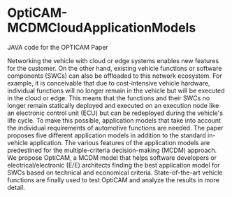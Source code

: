# OptiCAM-MCDMCloudApplicationModels
JAVA code for the OPTICAM Paper

Networking the vehicle with cloud or edge systems enables new features for the customer. On the other hand, existing vehicle functions or software components (SWCs) can also be offloaded to this network ecosystem. For example, it is conceivable that due to cost-intensive vehicle hardware, individual functions will no longer remain in the vehicle but will be executed in the cloud or edge. This means that the functions and their SWCs no longer remain statically deployed and executed on an execution node like an electronic control unit (ECU) but can be redeployed during the vehicle's life cycle. To make this possible, application models that take into account the individual requirements of automotive functions are needed. The paper proposes five different application models in addition to the standard in-vehicle application. The various features of the application models are predestined for the multiple-criteria decision-making (MCDM) approach. We propose OptiCAM, a MCDM model that helps software developers or electrical/electronic (E/E) architects finding the best application model for SWCs based on technical and economical criteria. State-of-the-art vehicle functions are finally used to test OptiCAM and analyze the results in more detail.
